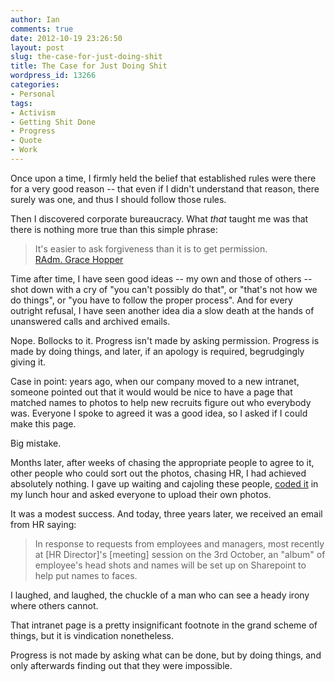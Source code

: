 ```yaml
---
author: Ian
comments: true
date: 2012-10-19 23:26:50
layout: post
slug: the-case-for-just-doing-shit
title: The Case for Just Doing Shit
wordpress_id: 13266
categories:
- Personal
tags:
- Activism
- Getting Shit Done
- Progress
- Quote
- Work
---
```


Once upon a time, I firmly held the belief that established rules were there for a very good reason -- that even if I didn't understand that reason, there surely was one, and thus I should follow those rules.

Then I discovered corporate bureaucracy.  What _that_ taught me was that there is nothing more true than this simple phrase:

> It's easier to ask forgiveness than it is to get permission.  
[RAdm. Grace Hopper](https://en.wikiquote.org/wiki/Grace_Hopper)

Time after time, I have seen good ideas -- my own and those of others -- shot down with a cry of "you can't possibly do that", or "that's not how we do things", or "you have to follow the proper process".  And for every outright refusal, I have seen another idea dia a slow death at the hands of unanswered calls and archived emails.

Nope.  Bollocks to it.  Progress isn't made by asking permission.  Progress is made by doing things, and later, if an apology is required, begrudgingly giving it.

Case in point: years ago, when our company moved to a new intranet, someone pointed out that it would would be nice to have a page that matched names to photos to help new recruits figure out who everybody was.  Everyone I spoke to agreed it was a good idea, so I asked if I could make this page.

Big mistake.

Months later, after weeks of chasing the appropriate people to agree to it, other people who could sort out the photos, chasing HR, I had achieved absolutely nothing.  I gave up waiting and cajoling these people, [coded it](http://software.ianrenton.com/facefinder/) in my lunch hour and asked everyone to upload their own photos.

It was a modest success.  And today, three years later, we received an email from HR saying:

> In response to requests from employees and managers, most recently at [HR Director]'s [meeting] session on the 3rd October, an "album" of employee's head shots and names will be set up on Sharepoint to help put names to faces.

I laughed, and laughed, the chuckle of a man who can see a heady irony where others cannot.

That intranet page is a pretty insignificant footnote in the grand scheme of things, but it is vindication nonetheless.

Progress is not made by asking what can be done, but by doing things, and only afterwards finding out that they were impossible.
